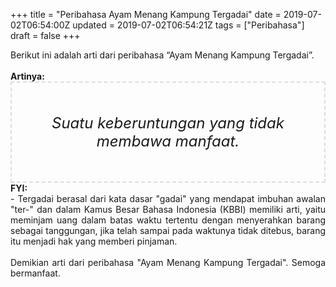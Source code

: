 +++
title = "Peribahasa Ayam Menang Kampung Tergadai"
date = 2019-07-02T06:54:00Z
updated = 2019-07-02T06:54:21Z
tags = ["Peribahasa"]
draft = false
+++

<div dir="ltr" style="text-align: left;" trbidi="on"><div style="text-align: justify;">Berikut ini adalah arti dari peribahasa “Ayam Menang Kampung Tergadai”.</div><br /><div style="text-align: justify;"><b>Artinya:</b></div><div style="border: 2px dashed #ddd; font-size: 24px; height: auto; margin: 0 auto; padding: 50px; text-align: center; width: auto;"><i>Suatu keberuntungan yang tidak membawa manfaat.</i></div><div style="text-align: justify;"><b>FYI:</b><br />- Tergadai berasal dari kata dasar "gadai" yang mendapat imbuhan awalan "ter-" dan dalam Kamus Besar Bahasa Indonesia (KBBI) memiliki arti, yaitu meminjam uang dalam batas waktu tertentu dengan menyerahkan barang sebagai tanggungan, jika telah sampai pada waktunya tidak ditebus, barang itu menjadi hak yang memberi pinjaman.<br /><br /></div><div style="text-align: justify;">Demikian arti dari peribahasa "Ayam Menang Kampung Tergadai". Semoga bermanfaat.</div></div>
